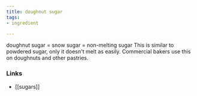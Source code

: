 ```yaml
---
title: doughnut sugar
tags:
- ingredient

---
```

doughnut sugar = snow sugar = non-melting sugar This is similar to powdered sugar, only it doesn't melt as easily. Commercial bakers use this on doughnuts and other pastries.

### Links

* [[sugars]]
